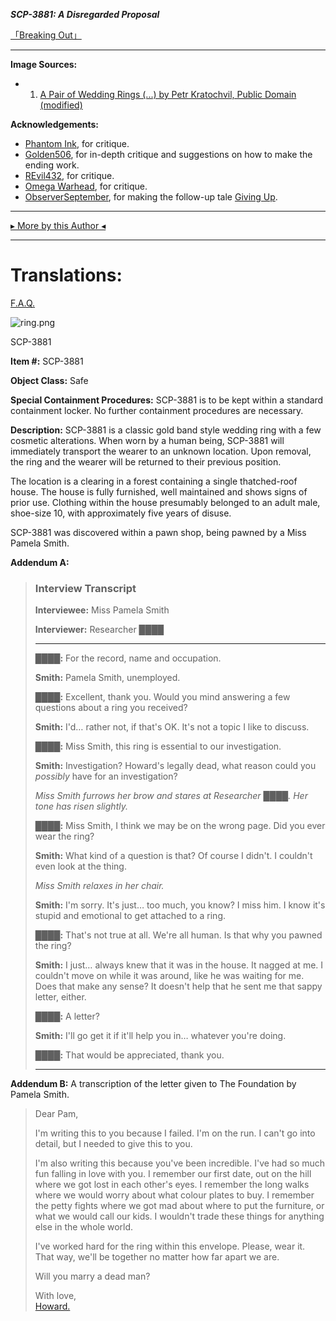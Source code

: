 **_SCP-3881: A Disregarded Proposal_**

[「Breaking Out」](https://www.youtube.com/watch?v=tMrFiOjxk5s)

* * *

**Image Sources:**

*   1) [A Pair of Wedding Rings (...) by Petr Kratochvil, Public Domain (modified)](http://www.freestockphotos.biz/stockphoto/5661)

**Acknowledgements:**

*   [Phantom Ink](http://www.wikidot.com/user:info/phantom-ink), for critique.
*   [Golden506](http://www.wikidot.com/user:info/golden506), for in-depth critique and suggestions on how to make the ending work.
*   [REvil432](http://www.wikidot.com/user:info/revil432), for critique.
*   [Omega Warhead](http://www.wikidot.com/user:info/omega-warhead), for critique.
*   [ObserverSeptember](http://www.wikidot.com/user:info/observerseptember), for making the follow-up tale [Giving Up](http://www.scp-wiki.net/givingup).

* * *

[▸ More by this Author ◂](http://www.scp-wiki.net/ayers-array)

* * *

Translations:
=============

[F.A.Q.](http://www.scp-wiki.net/component:info-ayers)

  

![ring.png](http://scp-wiki.wdfiles.com/local--files/scp-3881/ring.png)

SCP-3881

**Item #:** SCP-3881

**Object Class:** Safe

**Special Containment Procedures:** SCP-3881 is to be kept within a standard containment locker. No further containment procedures are necessary.

**Description:** SCP-3881 is a classic gold band style wedding ring with a few cosmetic alterations. When worn by a human being, SCP-3881 will immediately transport the wearer to an unknown location. Upon removal, the ring and the wearer will be returned to their previous position.

The location is a clearing in a forest containing a single thatched-roof house. The house is fully furnished, well maintained and shows signs of prior use. Clothing within the house presumably belonged to an adult male, shoe-size 10, with approximately five years of disuse.

SCP-3881 was discovered within a pawn shop, being pawned by a Miss Pamela Smith.

**Addendum A:**

> ### Interview Transcript
> 
>   
> **Interviewee:** Miss Pamela Smith
> 
> **Interviewer:** Researcher ████
> 
> * * *
> 
> **<Begin Log>**  
>   
> ████**:** For the record, name and occupation.  
>   
> **Smith:** Pamela Smith, unemployed.  
>   
> ████**:** Excellent, thank you. Would you mind answering a few questions about a ring you received?  
>   
> **Smith:** I'd… rather not, if that's OK. It's not a topic I like to discuss.  
>   
> ████**:** Miss Smith, this ring is essential to our investigation.  
>   
> **Smith:** Investigation? Howard's legally dead, what reason could you _possibly_ have for an investigation?  
>   
> _Miss Smith furrows her brow and stares at Researcher ████. Her tone has risen slightly._  
>   
> ████**:** Miss Smith, I think we may be on the wrong page. Did you ever wear the ring?  
>   
> **Smith:** What kind of a question is that? Of course I didn't. I couldn't even look at the thing.  
>   
> _Miss Smith relaxes in her chair._  
>   
> **Smith:** I'm sorry. It's just… too much, you know? I miss him. I know it's stupid and emotional to get attached to a ring.  
>   
> ████**:** That's not true at all. We're all human. Is that why you pawned the ring?  
>   
> **Smith:** I just… always knew that it was in the house. It nagged at me. I couldn't move on while it was around, like he was waiting for me. Does that make any sense? It doesn't help that he sent me that sappy letter, either.  
>   
> ████**:** A letter?  
>   
> **Smith:** I'll go get it if it'll help you in… whatever you're doing.  
>   
> ████**:** That would be appreciated, thank you.  
>   
> **<End Log>**
> 
> * * *

**Addendum B:** A transcription of the letter given to The Foundation by Pamela Smith.

> Dear Pam,  
>   
> I'm writing this to you because I failed. I'm on the run. I can't go into detail, but I needed to give this to you.  
>   
> I'm also writing this because you've been incredible. I've had so much fun falling in love with you. I remember our first date, out on the hill where we got lost in each other's eyes. I remember the long walks where we would worry about what colour plates to buy. I remember the petty fights where we got mad about where to put the furniture, or what we would call our kids. I wouldn't trade these things for anything else in the whole world.  
>   
> I've worked hard for the ring within this envelope. Please, wear it. That way, we'll be together no matter how far apart we are.  
>   
> Will you marry a dead man?  
>   
> With love,  
> [Howard.](http://www.scp-wiki.net/givingup)